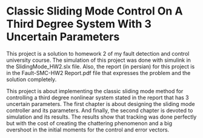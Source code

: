 # Classic Sliding Mode Control On A Third Degree System With 3 Uncertain Parameters

This project is a solution to homework 2 of my fault detection and control university course. The simulation of this project was done with simulink in the SlidingMode_HW2.slx file. Also, the report (in persian) for this project is in the Fault-SMC-HW2 Report.pdf file that expresses the problem and the solution completely.

This project is about implementing the classic sliding mode method for controlling a third degree nonlinear system stated in the report that has 3 uncertain parameters. The first chapter is about designing the sliding mode controller and its parameters. And finally, the second chapter is devoted to simulation and its results. The results show that tracking was done perfectly but with the cost of creating the chattering phenomenon and a big overshoot in the initial moments for the control and error vectors.
